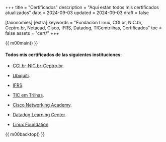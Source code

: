 +++
title = "Certificados"
description = "Aquí están todos mis certificados atualizados"
date = 2024-09-03
updated = 2024-09-03
draft = false

[taxonomies]
[extra]
keywords = "Fundación Linux, CGI.br, NIC.br, Ceptro.br, Netacad, Cisco, IFRS, Datadog, TICemtrilhas, Certificados"
toc = false
assets = "cert/"
+++

{{ m00main() }}

#### Todos mis certificados de las siguientes instituciones:


- [CGI.br-NIC.br-Ceptro.br](@/blog/certificados/nic/index.es.md).

- [Ubiquiti](@/blog/certificados/ui/index.es.md).

- [IFRS](@/blog/certificados/ifrs/index.es.md).

- [TIC em Trilhas](@/blog/certificados/tic/index.es.md).

- [Cisco Networking Academy](@/blog/certificados/cisco/index.es.md).

- [Datadog Learning Center](@/blog/certificados/datadog/index.es.md).

- [Linux Foundation](@/blog/certificados/lxf/index.es.md)

{{ m00backtop() }}
